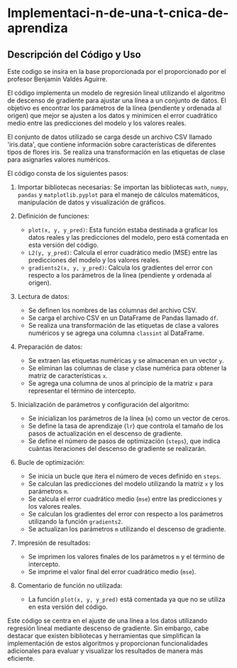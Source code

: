 # Implementaci-n-de-una-t-cnica-de-aprendiza
## Descripción del Código y Uso

Este codigo se insíra en la base proporcionada por el proporcionado por el profesor Benjamín Valdés Aguirre. 

El código implementa un modelo de regresión lineal utilizando el algoritmo de descenso de gradiente para ajustar una línea a un conjunto de datos. El objetivo es encontrar los parámetros de la línea (pendiente y ordenada al origen) que mejor se ajusten a los datos y minimicen el error cuadrático medio entre las predicciones del modelo y los valores reales.

El conjunto de datos utilizado se carga desde un archivo CSV llamado 'iris.data', que contiene información sobre características de diferentes tipos de flores iris. Se realiza una transformación en las etiquetas de clase para asignarles valores numéricos.

El código consta de los siguientes pasos:

1. Importar bibliotecas necesarias: Se importan las bibliotecas `math`, `numpy`, `pandas` y `matplotlib.pyplot` para el manejo de cálculos matemáticos, manipulación de datos y visualización de gráficos.

2. Definición de funciones:
   - `plot(x, y, y_pred)`: Esta función estaba destinada a graficar los datos reales y las predicciones del modelo, pero está comentada en esta versión del código.
   - `L2(y, y_pred)`: Calcula el error cuadrático medio (MSE) entre las predicciones del modelo y los valores reales.
   - `gradients2(x, y, y_pred)`: Calcula los gradientes del error con respecto a los parámetros de la línea (pendiente y ordenada al origen).

3. Lectura de datos:
   - Se definen los nombres de las columnas del archivo CSV.
   - Se carga el archivo CSV en un DataFrame de Pandas llamado `df`.
   - Se realiza una transformación de las etiquetas de clase a valores numéricos y se agrega una columna `classint` al DataFrame.

4. Preparación de datos:
   - Se extraen las etiquetas numéricas y se almacenan en un vector `y`.
   - Se eliminan las columnas de clase y clase numérica para obtener la matriz de características `x`.
   - Se agrega una columna de unos al principio de la matriz `x` para representar el término de intercepto.

5. Inicialización de parámetros y configuración del algoritmo:
   - Se inicializan los parámetros de la línea (`m`) como un vector de ceros.
   - Se define la tasa de aprendizaje (`lr`) que controla el tamaño de los pasos de actualización en el descenso de gradiente.
   - Se define el número de pasos de optimización (`steps`), que indica cuántas iteraciones del descenso de gradiente se realizarán.

6. Bucle de optimización:
   - Se inicia un bucle que itera el número de veces definido en `steps`.
   - Se calculan las predicciones del modelo utilizando la matriz `x` y los parámetros `m`.
   - Se calcula el error cuadrático medio (`mse`) entre las predicciones y los valores reales.
   - Se calculan los gradientes del error con respecto a los parámetros utilizando la función `gradients2`.
   - Se actualizan los parámetros `m` utilizando el descenso de gradiente.

7. Impresión de resultados:
   - Se imprimen los valores finales de los parámetros `m` y el término de intercepto.
   - Se imprime el valor final del error cuadrático medio (`mse`).

8. Comentario de función no utilizada:
   - La función `plot(x, y, y_pred)` está comentada ya que no se utiliza en esta versión del código.

Este código se centra en el ajuste de una línea a los datos utilizando regresión lineal mediante descenso de gradiente. Sin embargo, cabe destacar que existen bibliotecas y herramientas que simplifican la implementación de estos algoritmos y proporcionan funcionalidades adicionales para evaluar y visualizar los resultados de manera más eficiente.
